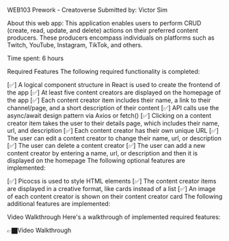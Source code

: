 WEB103 Prework -  Creatoverse
Submitted by:  Victor Sim

About this web app:  This application enables users to perform CRUD (create, read, update, and delete) actions on their preferred content producers. These producers encompass individuals on platforms such as Twitch, YouTube, Instagram, TikTok, and others.

Time spent: 6 hours

Required Features
The following required functionality is completed:

[✅] A logical component structure in React is used to create the frontend of the app
[✅] At least five content creators are displayed on the homepage of the app
[✅] Each content creator item includes their name, a link to their channel/page, and a short description of their content
[✅] API calls use the async/await design pattern via Axios or fetch()
[✅] Clicking on a content creator item takes the user to their details page, which includes their name, url, and description
[✅] Each content creator has their own unique URL
[✅] The user can edit a content creator to change their name, url, or description
[✅] The user can delete a content creator
[✅] The user can add a new content creator by entering a name, url, or description and then it is displayed on the homepage
The following optional features are implemented:

[✅] Picocss is used to style HTML elements
[✅] The content creator items are displayed in a creative format, like cards instead of a list
[✅] An image of each content creator is shown on their content creator card
The following additional features are implemented:

Video Walkthrough
Here's a walkthrough of implemented required features:

👉🏿Video Walkthrough
